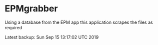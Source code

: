 # EPMgrabber
Using a database from the EPM app this application scrapes the files as required


Latest backup: Sun Sep 15 13:17:02 UTC 2019
